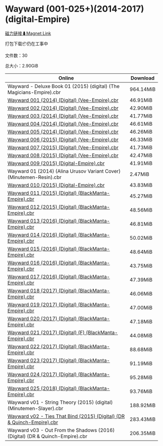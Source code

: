 # Wayward (001-025+)(2014-2017)(digital-Empire)

[磁力链接⬇Magnet Link](magnet:?xt=urn:btih:01e189019cd238cca19d33500e42fb9ee8ceff26&dn=Wayward%20%28001-025%2B%29%282014-2017%29%28digital-Empire%29)

打包下载📦仍在工事中

文件数：30

总大小：2.90GiB

Online | Download
--- | ---
Wayward - Deluxe Book 01 (2015) (digital) (The Magicians-Empire).cbr | 964.14MiB
[Wayward 001 (2014) (Digital) (Vee-Empire).cbr](https://github.com/alicewish/markdown/blob/master/comic/Wayward-001-2014-Digital-Vee-Empire-cbr.md) | 46.91MiB
[Wayward 002 (2014) (Digital) (Vee-Empire).cbr](https://github.com/alicewish/markdown/blob/master/comic/Wayward-002-2014-Digital-Vee-Empire-cbr.md) | 42.90MiB
[Wayward 003 (2014) (Digital) (Vee-Empire).cbr](https://github.com/alicewish/markdown/blob/master/comic/Wayward-003-2014-Digital-Vee-Empire-cbr.md) | 41.77MiB
[Wayward 004 (2014) (Digital) (Vee-Empire).cbr](https://github.com/alicewish/markdown/blob/master/comic/Wayward-004-2014-Digital-Vee-Empire-cbr.md) | 46.61MiB
[Wayward 005 (2014) (Digital) (Vee-Empire).cbr](https://github.com/alicewish/markdown/blob/master/comic/Wayward-005-2014-Digital-Vee-Empire-cbr.md) | 46.26MiB
[Wayward 006 (2015) (Digital) (Vee-Empire).cbr](https://github.com/alicewish/markdown/blob/master/comic/Wayward-006-2015-Digital-Vee-Empire-cbr.md) | 46.33MiB
[Wayward 007 (2015) (Digital) (Vee-Empire).cbr](https://github.com/alicewish/markdown/blob/master/comic/Wayward-007-2015-Digital-Vee-Empire-cbr.md) | 41.73MiB
[Wayward 008 (2015) (Digital) (Vee-Empire).cbr](https://github.com/alicewish/markdown/blob/master/comic/Wayward-008-2015-Digital-Vee-Empire-cbr.md) | 42.47MiB
[Wayward 009 (2015) (Digital-Empire).cbr](https://github.com/alicewish/markdown/blob/master/comic/Wayward-009-2015-Digital-Empire-cbr.md) | 41.91MiB
Wayward 01 (2014) (Alina Urusov Variant Cover) (Minutemen-Resin).cbr | 2.47MiB
[Wayward 010 (2015) (Digital-Empire).cbr](https://github.com/alicewish/markdown/blob/master/comic/Wayward-010-2015-Digital-Empire-cbr.md) | 43.83MiB
[Wayward 011 (2015) (Digital) (BlackManta-Empire).cbr](https://github.com/alicewish/markdown/blob/master/comic/Wayward-011-2015-Digital-BlackManta-Empire-cbr.md) | 45.27MiB
[Wayward 012 (2015) (Digital) (BlackManta-Empire).cbr](https://github.com/alicewish/markdown/blob/master/comic/Wayward-012-2015-Digital-BlackManta-Empire-cbr.md) | 48.56MiB
[Wayward 013 (2016) (Digital) (BlackManta-Empire).cbr](https://github.com/alicewish/markdown/blob/master/comic/Wayward-013-2016-Digital-BlackManta-Empire-cbr.md) | 46.81MiB
[Wayward 014 (2016) (Digital) (BlackManta-Empire).cbr](https://github.com/alicewish/markdown/blob/master/comic/Wayward-014-2016-Digital-BlackManta-Empire-cbr.md) | 50.02MiB
[Wayward 015 (2016) (Digital) (BlackManta-Empire).cbr](https://github.com/alicewish/markdown/blob/master/comic/Wayward-015-2016-Digital-BlackManta-Empire-cbr.md) | 48.64MiB
[Wayward 016 (2016) (Digital) (BlackManta-Empire).cbr](https://github.com/alicewish/markdown/blob/master/comic/Wayward-016-2016-Digital-BlackManta-Empire-cbr.md) | 43.75MiB
[Wayward 017 (2016) (Digital) (BlackManta-Empire).cbr](https://github.com/alicewish/markdown/blob/master/comic/Wayward-017-2016-Digital-BlackManta-Empire-cbr.md) | 47.39MiB
[Wayward 018 (2017) (Digital) (BlackManta-Empire).cbr](https://github.com/alicewish/markdown/blob/master/comic/Wayward-018-2017-Digital-BlackManta-Empire-cbr.md) | 46.06MiB
[Wayward 019 (2017) (Digital) (BlackManta-Empire).cbr](https://github.com/alicewish/markdown/blob/master/comic/Wayward-019-2017-Digital-BlackManta-Empire-cbr.md) | 47.00MiB
[Wayward 020 (2017) (Digital) (BlackManta-Empire).cbr](https://github.com/alicewish/markdown/blob/master/comic/Wayward-020-2017-Digital-BlackManta-Empire-cbr.md) | 47.18MiB
[Wayward 021 (2017) (Digital) (F) (BlackManta-Empire).cbr](https://github.com/alicewish/markdown/blob/master/comic/Wayward-021-2017-Digital-F-BlackManta-Empire-cbr.md) | 44.08MiB
[Wayward 022 (2017) (Digital) (BlackManta-Empire).cbr](https://github.com/alicewish/markdown/blob/master/comic/Wayward-022-2017-Digital-BlackManta-Empire-cbr.md) | 88.68MiB
[Wayward 023 (2017) (Digital) (BlackManta-Empire).cbr](https://github.com/alicewish/markdown/blob/master/comic/Wayward-023-2017-Digital-BlackManta-Empire-cbr.md) | 91.19MiB
[Wayward 024 (2017) (Digital) (BlackManta-Empire).cbr](https://github.com/alicewish/markdown/blob/master/comic/Wayward-024-2017-Digital-BlackManta-Empire-cbr.md) | 95.28MiB
[Wayward 025 (2018) (Digital) (BlackManta-Empire).cbr](https://github.com/alicewish/markdown/blob/master/comic/Wayward-025-2018-Digital-BlackManta-Empire-cbr.md) | 93.76MiB
Wayward v01 - String Theory (2015) (digital) (Minutemen-Slayer).cbr | 188.92MiB
[Wayward v02 - Ties That Bind (2015) (Digital) (DR & Quinch-Empire).cbr](https://github.com/alicewish/markdown/blob/master/comic/Wayward-v02-Ties-That-Bind-2015-Digital-DR-Quinch-Empire-cbr.md) | 283.43MiB
Wayward v03 - Out From the Shadows (2016) (Digital) (DR & Quinch-Empire).cbr | 206.35MiB